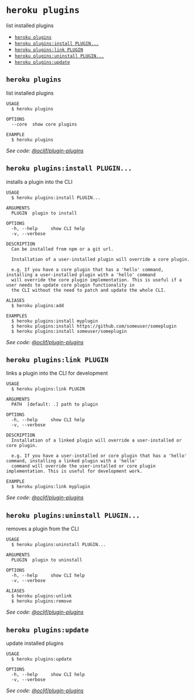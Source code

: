 `heroku plugins`
================

list installed plugins

* [`heroku plugins`](#heroku-plugins)
* [`heroku plugins:install PLUGIN...`](#heroku-pluginsinstall-plugin)
* [`heroku plugins:link PLUGIN`](#heroku-pluginslink-plugin)
* [`heroku plugins:uninstall PLUGIN...`](#heroku-pluginsuninstall-plugin)
* [`heroku plugins:update`](#heroku-pluginsupdate)

## `heroku plugins`

list installed plugins

```
USAGE
  $ heroku plugins

OPTIONS
  --core  show core plugins

EXAMPLE
  $ heroku plugins
```

_See code: [@oclif/plugin-plugins](https://github.com/oclif/plugin-plugins/blob/v1.7.2/src/commands/plugins/index.ts)_

## `heroku plugins:install PLUGIN...`

installs a plugin into the CLI

```
USAGE
  $ heroku plugins:install PLUGIN...

ARGUMENTS
  PLUGIN  plugin to install

OPTIONS
  -h, --help     show CLI help
  -v, --verbose

DESCRIPTION
  Can be installed from npm or a git url.

  Installation of a user-installed plugin will override a core plugin.

  e.g. If you have a core plugin that has a 'hello' command, installing a user-installed plugin with a 'hello' command 
  will override the core plugin implementation. This is useful if a user needs to update core plugin functionality in 
  the CLI without the need to patch and update the whole CLI.

ALIASES
  $ heroku plugins:add

EXAMPLES
  $ heroku plugins:install myplugin 
  $ heroku plugins:install https://github.com/someuser/someplugin
  $ heroku plugins:install someuser/someplugin
```

_See code: [@oclif/plugin-plugins](https://github.com/oclif/plugin-plugins/blob/v1.7.2/src/commands/plugins/install.ts)_

## `heroku plugins:link PLUGIN`

links a plugin into the CLI for development

```
USAGE
  $ heroku plugins:link PLUGIN

ARGUMENTS
  PATH  [default: .] path to plugin

OPTIONS
  -h, --help     show CLI help
  -v, --verbose

DESCRIPTION
  Installation of a linked plugin will override a user-installed or core plugin.

  e.g. If you have a user-installed or core plugin that has a 'hello' command, installing a linked plugin with a 'hello' 
  command will override the user-installed or core plugin implementation. This is useful for development work.

EXAMPLE
  $ heroku plugins:link myplugin
```

_See code: [@oclif/plugin-plugins](https://github.com/oclif/plugin-plugins/blob/v1.7.2/src/commands/plugins/link.ts)_

## `heroku plugins:uninstall PLUGIN...`

removes a plugin from the CLI

```
USAGE
  $ heroku plugins:uninstall PLUGIN...

ARGUMENTS
  PLUGIN  plugin to uninstall

OPTIONS
  -h, --help     show CLI help
  -v, --verbose

ALIASES
  $ heroku plugins:unlink
  $ heroku plugins:remove
```

_See code: [@oclif/plugin-plugins](https://github.com/oclif/plugin-plugins/blob/v1.7.2/src/commands/plugins/uninstall.ts)_

## `heroku plugins:update`

update installed plugins

```
USAGE
  $ heroku plugins:update

OPTIONS
  -h, --help     show CLI help
  -v, --verbose
```

_See code: [@oclif/plugin-plugins](https://github.com/oclif/plugin-plugins/blob/v1.7.2/src/commands/plugins/update.ts)_
